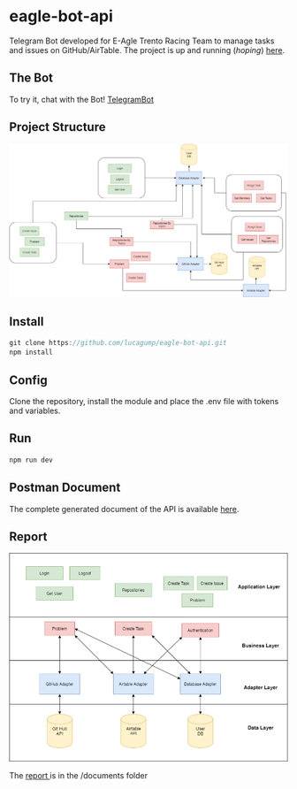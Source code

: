 # eagle-bot-api

Telegram Bot developed for E-Agle Trento Racing Team to manage tasks and issues on GitHub/AirTable. The project is up and running (_hoping_) [here](https://eagle-bot-api.herokuapp.com/).

## The Bot

To try it, chat with the Bot! [TelegramBot](https://t.me/eagle_git_bot)

## Project Structure

![SchemaOverview](documents/schema-Page-1.png)

## Install
```javascript
git clone https://github.com/lucagump/eagle-bot-api.git
npm install
```

## Config

Clone the repository, install the module and place the .env file with tokens and variables. 

## Run

```javascript
npm run dev
```

## Postman Document

The complete generated document of the API is available [here](https://documenter.getpostman.com/view/3504740/TVCjx5xT#33c906b0-350f-4e19-a0e6-09d6a9aab648).

## Report

![SchemaExample](documents/schema-Page-2.png)

The [report ](https://github.com/lucagump/eagle-bot-api/blob/master/documents/report-sde.pdf) is in the /documents folder  

